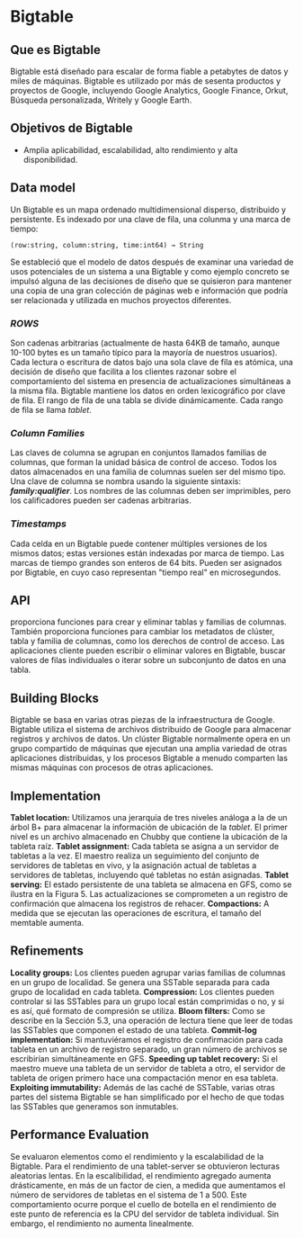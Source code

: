 # Bigtable

## Que es Bigtable
Bigtable está diseñado para escalar de forma fiable a petabytes de datos y miles de máquinas. Bigtable es utilizado por más de sesenta productos y proyectos de Google, incluyendo Google Analytics, Google Finance, Orkut, Búsqueda personalizada, Writely y Google Earth.
## Objetivos de Bigtable
* Amplia aplicabilidad, escalabilidad, alto rendimiento y alta disponibilidad.

## Data model
Un Bigtable es un mapa ordenado multidimensional disperso, distribuido y persistente. Es indexado por una clave de fila, una colunma y una marca de tiempo:
```TEXT
(row:string, column:string, time:int64) → String
```
Se estableció que el modelo de datos después de examinar una variedad de usos potenciales de un sistema a una Bigtable y como ejemplo concreto se impulsó alguna de las decisiones de diseño que se quisieron para mantener una copia de una gran colección de páginas web e información que podría ser relacionada y utilizada en muchos proyectos diferentes.

### *ROWS*
Son cadenas arbitrarias (actualmente de hasta 64KB de tamaño, aunque 10-100 bytes es un tamaño típico para la mayoría de nuestros usuarios). Cada lectura o escritura de datos bajo una sola clave de fila es atómica, una decisión de diseño que facilita a los clientes razonar sobre el comportamiento del sistema en presencia de actualizaciones simultáneas a la misma fila.
Bigtable mantiene los datos en orden lexicográfico por clave de fila. El rango de fila de una tabla se divide dinámicamente. Cada rango de fila se llama *tablet*.

### *Column Families*
Las claves de columna se agrupan en conjuntos llamados familias de columnas, que forman la unidad básica de control de acceso. Todos los datos almacenados en una familia de columnas suelen ser del mismo tipo.
Una clave de columna se nombra usando la siguiente sintaxis: ***family:qualifier***. Los nombres de las columnas deben ser imprimibles, pero los calificadores pueden ser cadenas arbitrarias.

### *Timestamps*
Cada celda en un Bigtable puede contener múltiples versiones de los mismos datos; estas versiones están indexadas por marca de tiempo.
Las marcas de tiempo grandes son enteros de 64 bits. Pueden ser asignados por Bigtable, en cuyo caso representan "tiempo real" en microsegundos.

## API
proporciona funciones para crear y eliminar tablas y familias de columnas. También proporciona funciones para cambiar los metadatos de clúster, tabla y familia de columnas, como los derechos de control de acceso. Las aplicaciones cliente pueden escribir o eliminar valores en Bigtable, buscar valores de filas individuales o iterar sobre un subconjunto de datos en una tabla.

## Building Blocks
Bigtable se basa en varias otras piezas de la infraestructura de Google. Bigtable utiliza el sistema de archivos distribuido de Google para almacenar registros y archivos de datos. Un clúster Bigtable normalmente opera en un grupo compartido de máquinas que ejecutan una amplia variedad de otras aplicaciones distribuidas, y los procesos Bigtable a menudo comparten las mismas máquinas con procesos de otras aplicaciones. 

## Implementation
**Tablet location:** Utilizamos una jerarquía de tres niveles análoga a la de un árbol B+ para almacenar la información de ubicación de la *tablet*. El primer nivel es un archivo almacenado en Chubby que contiene la ubicación de la tableta raíz.
**Tablet assignment:** Cada tableta se asigna a un servidor de tabletas a la vez. El maestro realiza un seguimiento del conjunto de servidores de tabletas en vivo, y la asignación actual de tabletas a servidores de tabletas, incluyendo qué tabletas no están asignadas.
**Tablet serving:** El estado persistente de una tableta se almacena en GFS, como se ilustra en la Figura 5. Las actualizaciones se comprometen a un registro de confirmación que almacena los registros de rehacer.
**Compactions:** A medida que se ejecutan las operaciones de escritura, el tamaño del memtable aumenta.

## Refinements
**Locality groups:** Los clientes pueden agrupar varias familias de columnas en un grupo de localidad. Se genera una SSTable separada para cada grupo de localidad en cada tableta.
**Compression:** Los clientes pueden controlar si las SSTables para un grupo local están comprimidas o no, y si es así, qué formato de compresión se utiliza.
**Bloom filters:** Como se describe en la Sección 5.3, una operación de lectura tiene que leer de todas las SSTables que componen el estado de una tableta.
**Commit-log implementation:**  Si mantuviéramos el registro de confirmación para cada tableta en un archivo de registro separado, un gran número de archivos se escribirían simultáneamente en GFS.
**Speeding up tablet recovery:** Si el maestro mueve una tableta de un servidor de tableta a otro, el servidor de tableta de origen primero hace una compactación menor en esa tableta.
**Exploiting immutability:** Además de las caché de SSTable, varias otras partes del sistema Bigtable se han simplificado por el hecho de que todas las SSTables que generamos son inmutables.

## Performance Evaluation
Se evaluaron elementos como el rendimiento y la escalabilidad de la Bigtable.
Para el rendimiento de una tablet-server se obtuvieron lecturas aleatorias lentas. En la escalibilidad, el rendimiento agregado aumenta drásticamente, en más de un factor de cien, a medida que aumentamos el número de servidores de tabletas en el sistema de 1 a 500. Este comportamiento ocurre porque el cuello de botella en el rendimiento de este punto de referencia es la CPU del servidor de tableta individual. Sin embargo, el rendimiento no aumenta linealmente.